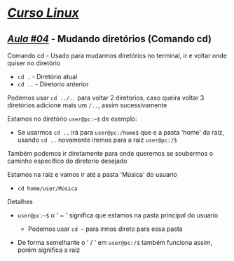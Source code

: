 # [*Curso Linux*](https://www.youtube.com/playlist?list=PLnDvRpP8BnezDTtL8lm6C-UOJZn-xzALH) 
## [*Aula #04*](https://www.youtube.com/watch?v=I6jWfLEG7kk&list=PLnDvRpP8BnezDTtL8lm6C-UOJZn-xzALH&index=4) - Mudando diretórios (Comando cd)

Comando cd - Usado para mudarmos diretórios no terminal, ir e voltar onde quiser no diretório

- `cd .` - Diretório atual
- `cd ..` - Diretorio anterior

Podemos usar `cd ../..` para voltar 2 diretorios, caso queira voltar 3 diretórios adicione mais um `/..`, assim sucessivamente

Estamos no diretório `user@pc:~$` de exemplo:

- Se usarmos `cd ..` irá para `user@pc:/home$` que e a pasta 'home' da raiz, usando `cd ..` novamente iremos para a raiz `user@pc:/$`

Também podemos ir diretamente para onde queremos se soubermos o caminho específico do diretorio desejado

Estamos na raiz e vamos ir até a pasta 'Música' do usuario

- `cd home/user/Música`

Detalhes

- `user@pc:~$` o ' ~ ' significa que estamos na pasta principal do usuario
   - Podemos usar `cd ~` para irmos direto para essa pasta

- De forma semelhante o ' / ' em `user@pc:/$` também funciona assim, porém significa a raiz

